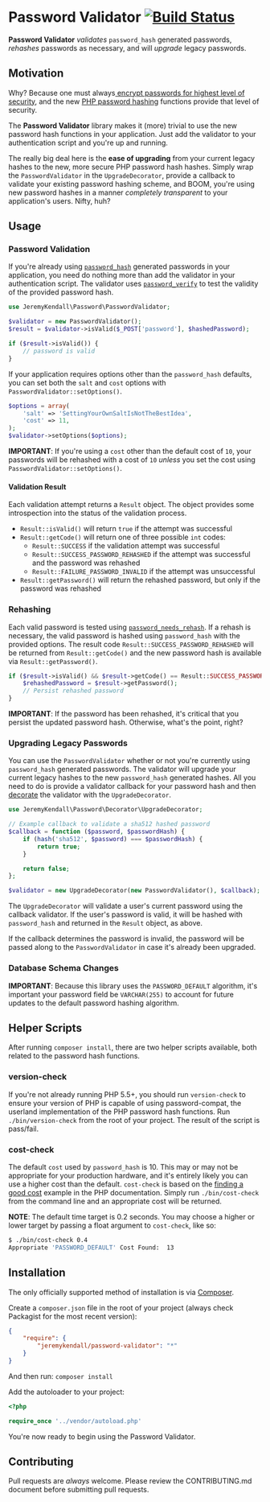 # Password Validator [![Build Status](https://travis-ci.org/jeremykendall/password-validator.png?branch=master)](https://travis-ci.org/jeremykendall/password-validator)

**Password Validator** *validates* `password_hash` generated passwords, *rehashes*
passwords as necessary, and will *upgrade* legacy passwords.

## Motivation

Why? Because one must always[ encrypt passwords for highest level of
security][7], and the new [PHP password hashing][1] functions provide that level of
security.

The **Password Validator** library makes it (more) trivial to use the new
password hash functions in your application.  Just add the validator to your
authentication script and you're up and running.

The really big deal here is the **ease of upgrading** from your current legacy
hashes to the new, more secure PHP password hash hashes.  Simply wrap the
`PasswordValidator` in the `UpgradeDecorator`, provide a callback to validate
your existing password hashing scheme, and BOOM, you're using new password
hashes in a manner *completely transparent* to your application's users. Nifty,
huh?

## Usage

### Password Validation

If you're already using [`password_hash`][2] generated passwords in your
application, you need do nothing more than add the validator in your
authentication script. The validator uses [`password_verify`][3] to test 
the validity of the provided password hash.

``` php
use JeremyKendall\Password\PasswordValidator;

$validator = new PasswordValidator();
$result = $validator->isValid($_POST['password'], $hashedPassword);

if ($result->isValid()) {
    // password is valid
}
```

If your application requires options other than the `password_hash` defaults,
you can set both the `salt` and `cost` options with `PasswordValidator::setOptions()`.

``` php
$options = array(
    'salt' => 'SettingYourOwnSaltIsNotTheBestIdea',
    'cost' => 11,
);
$validator->setOptions($options);
```

**IMPORTANT**: If you're using a `cost` other than the default cost of `10`,
your passwords will be rehashed with a cost of `10` *unless* you set the cost
using `PasswordValidator::setOptions()`.

#### Validation Result

Each validation attempt returns a `Result` object. The object provides some
introspection into the status of the validation process.

* `Result::isValid()` will return `true` if the attempt was successful
* `Result::getCode()` will return one of three possible `int` codes:
    * `Result::SUCCESS` if the validation attempt was successful
    * `Result::SUCCESS_PASSWORD_REHASHED` if the attempt was successful and the password was rehashed
    * `Result::FAILURE_PASSWORD_INVALID` if the attempt was unsuccessful
* `Result::getPassword()` will return the rehashed password, but only if the password was rehashed

### Rehashing

Each valid password is tested using [`password_needs_rehash`][4]. If a rehash
is necessary, the valid password is hashed using `password_hash` with the
provided options. The result code `Result::SUCCESS_PASSWORD_REHASHED` will be
returned from `Result::getCode()` and the new password hash is available via
`Result::getPassword()`.

``` php
if ($result->isValid() && $result->getCode() == Result::SUCCESS_PASSWORD_REHASHED) {
    $rehashedPassword = $result->getPassword();
    // Persist rehashed password
}
```

**IMPORTANT**: If the password has been rehashed, it's critical that you
persist the updated password hash. Otherwise, what's the point, right?

### Upgrading Legacy Passwords

You can use the `PasswordValidator` whether or not you're currently using
`password_hash` generated passwords. The validator will upgrade your current
legacy hashes to the new `password_hash` generated hashes.  All you need to
do is provide a validator callback for your password hash and then
[decorate][6] the validator with the `UpgradeDecorator`.

``` php
use JeremyKendall\Password\Decorator\UpgradeDecorator;

// Example callback to validate a sha512 hashed password
$callback = function ($password, $passwordHash) {
    if (hash('sha512', $password) === $passwordHash) {
        return true;
    }

    return false;
};

$validator = new UpgradeDecorator(new PasswordValidator(), $callback);
```

The `UpgradeDecorator` will validate a user's current password using the
callback validator.  If the user's password is valid, it will be hashed with
`password_hash` and returned in the `Result` object, as above.

If the callback determines the password is invalid, the password will be passed
along to the `PasswordValidator` in case it's already been upgraded.

### Database Schema Changes

**IMPORTANT**: Because this library uses the `PASSWORD_DEFAULT` algorithm, it's
important your password field be `VARCHAR(255)` to account for future updates
to the default password hashing algorithm.

## Helper Scripts

After running `composer install`, there are two helper scripts available, both 
related to the password hash functions.

### version-check

If you're not already running PHP 5.5+, you should run `version-check` to
ensure your version of PHP is capable of using password-compat, the userland
implementation of the PHP password hash functions.  Run `./bin/version-check`
from the root of your project. The result of the script is pass/fail.

### cost-check

The default `cost` used by `password_hash` is 10.  This may or may not be
appropriate for your production hardware, and it's entirely likely you can use
a higher cost than the default. `cost-check` is based on the [finding a good
cost][8] example in the PHP documentation. Simply run `./bin/cost-check` from the command line and an appropriate cost will be returned.

**NOTE**: The default time target is 0.2 seconds.  You may choose a higher or lower 
target by passing a float argument to `cost-check`, like so:

``` bash
$ ./bin/cost-check 0.4
Appropriate 'PASSWORD_DEFAULT' Cost Found:  13
```

## Installation

The only officially supported method of installation is via
[Composer](http://getcomposer.org).

Create a `composer.json` file in the root of your project (always check
Packagist for the most recent version):

``` json
{
    "require": {
        "jeremykendall/password-validator": "*"
    }
}
```

And then run: `composer install`

Add the autoloader to your project:

``` php
<?php

require_once '../vendor/autoload.php'
```

You're now ready to begin using the Password Validator.

## Contributing

Pull requests are *always* welcome. Please review the CONTRIBUTING.md document before
submitting pull requests.

[1]: http://www.php.net/manual/en/ref.password.php
[2]: http://www.php.net/manual/en/function.password-hash.php
[3]: http://www.php.net/manual/en/function.password-verify.php
[4]: http://www.php.net/manual/en/function.password-needs-rehash.php
[5]: https://github.com/ircmaxell/password_compat
[6]: http://en.wikipedia.org/wiki/Decorator_pattern
[7]: http://csiphp.com/blog/2012/02/16/encrypt-passwords-for-highest-level-of-security/
[8]: http://php.net/password_hash#example-875
